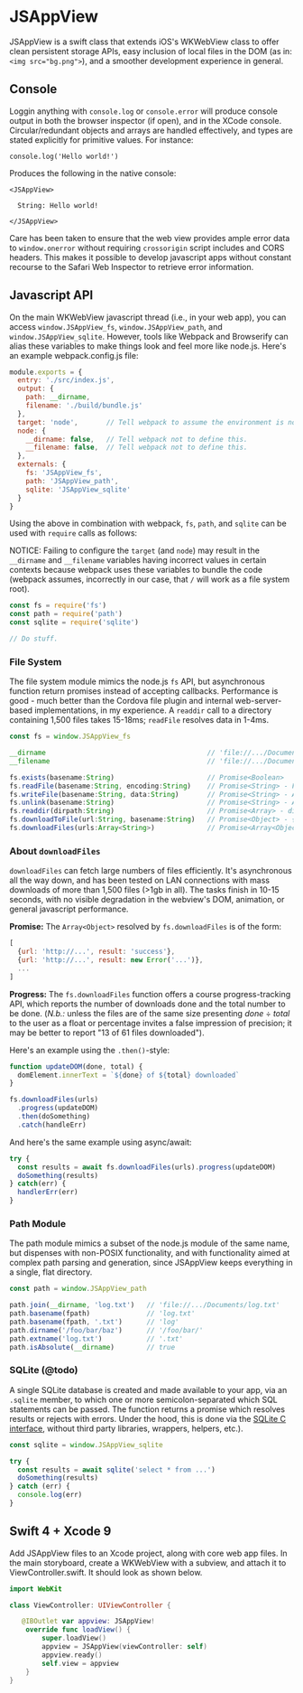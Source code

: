 # JSAppView
JSAppView is a swift class that extends iOS's WKWebView class to offer clean persistent storage APIs, easy inclusion of local files in the DOM (as in: `<img src="bg.png">`), and a smoother development experience in general.

## Console
Loggin anything with `console.log` or `console.error` will produce console output in both the browser inspector (if open), and in the XCode console. Circular/redundant objects and arrays are handled effectively, and types are stated explicitly for primitive values. For instance:

```
console.log('Hello world!')
```

Produces the following in the native console:

```
<JSAppView>

  String: Hello world!

</JSAppView>
```

Care has been taken to ensure that the web view provides ample error data to `window.onerror` without requiring `crossorigin` script includes and CORS headers. This makes it possible to develop javascript apps without constant recourse to the Safari Web Inspector to retrieve error information.

## Javascript API
On the main WKWebView javascript thread (i.e., in your web app), you can access `window.JSAppView_fs`, `window.JSAppView_path`, and `window.JSAppView_sqlite`. However, tools like Webpack and Browserify can alias these variables to make things look and feel more like node.js. Here's an example webpack.config.js file:

```js
module.exports = {
  entry: './src/index.js',
  output: {
    path: __dirname,
    filename: './build/bundle.js'
  },
  target: 'node',       // Tell webpack to assume the environment is node.
  node: {
    __dirname: false,   // Tell webpack not to define this.
    __filename: false,  // Tell webpack not to define this.
  },
  externals: {
    fs: 'JSAppView_fs',
    path: 'JSAppView_path',
    sqlite: 'JSAppView_sqlite'
  }
}
```

Using the above in combination with webpack, `fs`, `path`, and `sqlite` can be used with `require` calls as follows:

NOTICE: Failing to configure the `target` (and `node`) may result in the `__dirname` and `__filename` variables having incorrect values in certain contexts because webpack uses these variables to bundle the code (webpack assumes, incorrectly in our case, that `/` will work as a file system root).

```js
const fs = require('fs')
const path = require('path')
const sqlite = require('sqlite')

// Do stuff.
```

### File System
The file system module mimics the node.js `fs` API, but asynchronous function return promises instead of accepting callbacks. Performance is good - much better than the Cordova file plugin and internal web-server-based implementations, in my experience. A `readdir` call to a directory containing 1,500 files takes 15-18ms; `readFile` resolves data in 1-4ms.

```js
const fs = window.JSAppView_fs

__dirname                                        // 'file://.../Documents'
__filename                                       // 'file://.../Documents/index.html'

fs.exists(basename:String)                       // Promise<Boolean>
fs.readFile(basename:String, encoding:String)    // Promise<String> - File contents
fs.writeFile(basename:String, data:String)       // Promise<String> - Abs path to the file
fs.unlink(basename:String)                       // Promise<String> - Abs path to the file
fs.readdir(dirpath:String)                       // Promise<Array> - dir contents
fs.downloadToFile(url:String, basename:String)   // Promise<Object> - {url, status}
fs.downloadFiles(urls:Array<String>)             // Promise<Array<Object>> with progress API
```

### About `downloadFiles`
`downloadFiles` can fetch large numbers of files efficiently. It's asynchronous all the way down, and has been tested on LAN connections with mass downloads of more than 1,500 files (>1gb in all). The tasks finish in 10-15 seconds, with no visible degradation in the webview's DOM, animation, or general javascript performance.

**Promise:** The `Array<Object>` resolved by `fs.downloadFiles` is of the form:

```js
[
  {url: 'http://...', result: 'success'},
  {url: 'http://...', result: new Error('...')},
  ...
]
```

**Progress:** The `fs.downloadFiles` function offers a course progress-tracking API, which reports the number of downloads done and the total number to be done. (*N.b.:* unless the files are of the same size presenting *done* ÷ *total* to the user as a float or percentage invites a false impression of precision; it may be better to report "13 of 61 files downloaded").

Here's an example using the `.then()`-style:

```js
function updateDOM(done, total) {
  domElement.innerText = `${done} of ${total} downloaded`
}

fs.downloadFiles(urls)
  .progress(updateDOM)
  .then(doSomething)
  .catch(handleErr)
```

And here's the same example using async/await:

```js
try {
  const results = await fs.downloadFiles(urls).progress(updateDOM)
  doSomething(results)
} catch(err) {
  handlerErr(err)
}
```

### Path Module
The path module mimics a subset of the node.js module of the same name, but dispenses with non-POSIX functionality, and with functionality aimed at complex path parsing and generation, since JSAppView keeps everything in a single, flat directory.

```js
const path = window.JSAppView_path

path.join(__dirname, 'log.txt')   // 'file://.../Documents/log.txt'
path.basename(fpath)              // 'log.txt'
path.basename(fpath, '.txt')      // 'log'
path.dirname('/foo/bar/baz')      // '/foo/bar/'
path.extname('log.txt')           // '.txt'
path.isAbsolute(__dirname)        // true
```

### SQLite (@todo)
A single SQLite database is created and made available to your app, via an `.sqlite` member, to which one or more semicolon-separated which SQL statements can be passed. The function returns a promise which resolves results or rejects with errors. Under the hood, this is done via the [SQLite C interface](https://sqlite.org/c3ref/exec.html), without third party libraries, wrappers, helpers, etc.).

```js
const sqlite = window.JSAppView_sqlite

try {
  const results = await sqlite('select * from ...')
  doSomething(results)
} catch (err) {
  console.log(err)
}
```

## Swift 4 + Xcode 9
Add JSAppView files to an Xcode project, along with core web app files. In the main storyboard, create a WKWebView with a subview, and attach it to ViewController.swift. It should look as shown below.

```swift
import WebKit

class ViewController: UIViewController {

   @IBOutlet var appview: JSAppView!
    override func loadView() {
        super.loadView()
        appview = JSAppView(viewController: self)
        appview.ready()
        self.view = appview
    }
}
```
